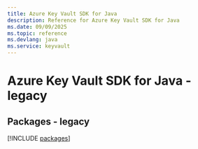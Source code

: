 ```yaml
---
title: Azure Key Vault SDK for Java
description: Reference for Azure Key Vault SDK for Java
ms.date: 09/09/2025
ms.topic: reference
ms.devlang: java
ms.service: keyvault
---
```

# Azure Key Vault SDK for Java - legacy
## Packages - legacy
[!INCLUDE [packages](key-vault-index.md)]
